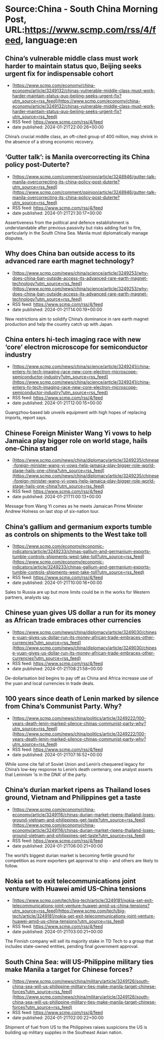 # Source:China - South China Morning Post, URL:https://www.scmp.com/rss/4/feed, language:en

## China’s vulnerable middle class must work harder to maintain status quo, Beijing seeks urgent fix for indispensable cohort
 - [https://www.scmp.com/economy/china-economy/article/3249132/chinas-vulnerable-middle-class-must-work-harder-maintain-status-quo-beijing-seeks-urgent-fix?utm_source=rss_feed](https://www.scmp.com/economy/china-economy/article/3249132/chinas-vulnerable-middle-class-must-work-harder-maintain-status-quo-beijing-seeks-urgent-fix?utm_source=rss_feed)
 - RSS feed: https://www.scmp.com/rss/4/feed
 - date published: 2024-01-21T22:00:26+00:00

China’s crucial middle class, an oft-cited group of 400 million, may shrink in the absence of a strong economic recovery.

## ‘Gutter talk’: is Manila overcorrecting its China policy post-Duterte?
 - [https://www.scmp.com/comment/opinion/article/3248946/gutter-talk-manila-overcorrecting-its-china-policy-post-duterte?utm_source=rss_feed](https://www.scmp.com/comment/opinion/article/3248946/gutter-talk-manila-overcorrecting-its-china-policy-post-duterte?utm_source=rss_feed)
 - RSS feed: https://www.scmp.com/rss/4/feed
 - date published: 2024-01-21T21:30:17+00:00

Assertiveness from the political and defence establishment is understandable after previous passivity but risks adding fuel to fire, particularly in the South China Sea. Manila must diplomatically manage disputes.

## Why does China ban outside access to its advanced rare earth magnet technology?
 - [https://www.scmp.com/news/china/science/article/3249253/why-does-china-ban-outside-access-its-advanced-rare-earth-magnet-technology?utm_source=rss_feed](https://www.scmp.com/news/china/science/article/3249253/why-does-china-ban-outside-access-its-advanced-rare-earth-magnet-technology?utm_source=rss_feed)
 - RSS feed: https://www.scmp.com/rss/4/feed
 - date published: 2024-01-21T14:00:19+00:00

New restrictions aim to solidify China’s dominance in rare earth magnet production and help the country catch up with Japan.

## China enters hi-tech imaging race with new ‘core’ electron microscope for semiconductor industry
 - [https://www.scmp.com/news/china/science/article/3249241/china-enters-hi-tech-imaging-race-new-core-electron-microscope-semiconductor-industry?utm_source=rss_feed](https://www.scmp.com/news/china/science/article/3249241/china-enters-hi-tech-imaging-race-new-core-electron-microscope-semiconductor-industry?utm_source=rss_feed)
 - RSS feed: https://www.scmp.com/rss/4/feed
 - date published: 2024-01-21T12:00:15+00:00

Guangzhou-based lab unveils equipment with high hopes of replacing imports, report says.

## Chinese Foreign Minister Wang Yi vows to help Jamaica play bigger role on world stage, hails one-China stand
 - [https://www.scmp.com/news/china/diplomacy/article/3249235/chinese-foreign-minister-wang-yi-vows-help-jamaica-play-bigger-role-world-stage-hails-one-china?utm_source=rss_feed](https://www.scmp.com/news/china/diplomacy/article/3249235/chinese-foreign-minister-wang-yi-vows-help-jamaica-play-bigger-role-world-stage-hails-one-china?utm_source=rss_feed)
 - RSS feed: https://www.scmp.com/rss/4/feed
 - date published: 2024-01-21T11:00:13+00:00

Message from Wang Yi comes as he meets Jamaican Prime Minister Andrew Holness on last stop of six-nation tour.

## China’s gallium and germanium exports tumble as controls on shipments to the West take toll
 - [https://www.scmp.com/economy/economic-indicators/article/3249233/chinas-gallium-and-germanium-exports-tumble-controls-shipments-west-take-toll?utm_source=rss_feed](https://www.scmp.com/economy/economic-indicators/article/3249233/chinas-gallium-and-germanium-exports-tumble-controls-shipments-west-take-toll?utm_source=rss_feed)
 - RSS feed: https://www.scmp.com/rss/4/feed
 - date published: 2024-01-21T10:00:16+00:00

Sales to Russia are up but more limits could be in the works for Western partners, analysts say.

## Chinese yuan gives US dollar a run for its money as African trade embraces other currencies
 - [https://www.scmp.com/news/china/diplomacy/article/3249030/chinese-yuan-gives-us-dollar-run-its-money-african-trade-embraces-other-currencies?utm_source=rss_feed](https://www.scmp.com/news/china/diplomacy/article/3249030/chinese-yuan-gives-us-dollar-run-its-money-african-trade-embraces-other-currencies?utm_source=rss_feed)
 - RSS feed: https://www.scmp.com/rss/4/feed
 - date published: 2024-01-21T08:21:58+00:00

De-dollarisation bid begins to pay off as China and Africa increase use of the yuan and local currencies in trade deals.

## 100 years since death of Lenin marked by silence from China’s Communist Party. Why?
 - [https://www.scmp.com/news/china/politics/article/3249222/100-years-death-lenin-marked-silence-chinas-communist-party-why?utm_source=rss_feed](https://www.scmp.com/news/china/politics/article/3249222/100-years-death-lenin-marked-silence-chinas-communist-party-why?utm_source=rss_feed)
 - RSS feed: https://www.scmp.com/rss/4/feed
 - date published: 2024-01-21T07:16:52+00:00

While some cite fall of Soviet Union and Lenin’s chequered legacy for China’s low-key response to Lenin’s death centenary, one analyst asserts that Leninism ‘is in the DNA’ of the party.

## China’s durian market ripens as Thailand loses ground, Vietnam and Philippines get a taste
 - [https://www.scmp.com/economy/china-economy/article/3249116/chinas-durian-market-ripens-thailand-loses-ground-vietnam-and-philippines-get-taste?utm_source=rss_feed](https://www.scmp.com/economy/china-economy/article/3249116/chinas-durian-market-ripens-thailand-loses-ground-vietnam-and-philippines-get-taste?utm_source=rss_feed)
 - RSS feed: https://www.scmp.com/rss/4/feed
 - date published: 2024-01-21T06:00:21+00:00

The world’s biggest durian market is becoming fertile ground for competition as more exporters get approval to ship – and others are likely to follow.

## Nokia set to exit telecommunications joint venture with Huawei amid US-China tensions
 - [https://www.scmp.com/tech/big-tech/article/3249181/nokia-set-exit-telecommunications-joint-venture-huawei-amid-us-china-tensions?utm_source=rss_feed](https://www.scmp.com/tech/big-tech/article/3249181/nokia-set-exit-telecommunications-joint-venture-huawei-amid-us-china-tensions?utm_source=rss_feed)
 - RSS feed: https://www.scmp.com/rss/4/feed
 - date published: 2024-01-21T03:00:21+00:00

The Finnish company will sell its majority stake in TD Tech to a group that includes state-owned entities, pending final government approval.

## South China Sea: will US-Philippine military ties make Manila a target for Chinese forces?
 - [https://www.scmp.com/news/china/military/article/3249126/south-china-sea-will-us-philippine-military-ties-make-manila-target-chinese-forces?utm_source=rss_feed](https://www.scmp.com/news/china/military/article/3249126/south-china-sea-will-us-philippine-military-ties-make-manila-target-chinese-forces?utm_source=rss_feed)
 - RSS feed: https://www.scmp.com/rss/4/feed
 - date published: 2024-01-21T02:00:22+00:00

Shipment of fuel from US to the Philippines raises suspicions the US is building up military supplies in the Southeast Asian nation.

